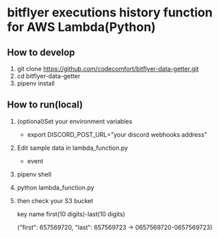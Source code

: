 # bitflyer executions history function for AWS Lambda(Python)



## How to develop

1. git clone https://github.com/codecomfort/bitflyer-data-getter.git
2. cd bitflyer-data-getter
3. pipenv install



## How to run(local)

1. (optional)Set your environment variables
    - export DISCORD_POST_URL="your discord webhooks address"

2. Edit sample data in lambda_function.py

    - event

3. pipenv shell

4. python lambda_function.py

5. then check your S3 bucket

    key name first(10 digits)-last(10 digits)

    ("first": 657569720, "last": 657569723 → 0657569720-0657569723)



